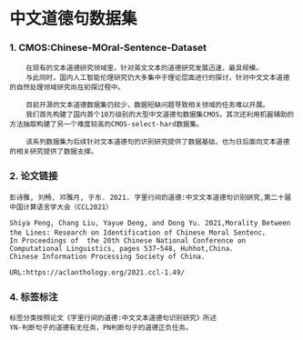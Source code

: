 
# 中文道德句数据集
### 1. CMOS:Chinese-MOral-Sentence-Dataset
        在现有的文本道德研究领域里，针对英文文本的道德研究发展迅速，最具规模。
        与此同时，国内人工智能伦理研究仍大多集中于理论层面进行的探讨，针对中文文本道德的自然处理领域研究尚在初探过程中。
  
        目前开源的文本道德数据集仍较少，数据短缺问题导致相关领域的任务难以开展。
        我们首先构建了国内首个10万级别的大型中文道德句数据集CMOS，其次还利用机器辅助的方法抽取构建了另一个难度较高的CMOS-select-hard数据集。
    
        该系列数据集为后续针对文本道德句的识别研究提供了数据基础，也为日后面向文本道德的相关研究提供了数据支撑。

    
### 2. 论文链接  
    彭诗雅, 刘畅, 邓雅月, 于东. 2021. 字里行间的道德:中文文本道德句识别研究,第二十届中国计算语言学大会（CCL2021）
    
    Shiya Peng, Chang Liu, Yayue Deng, and Dong Yu. 2021,Morality Between the Lines: Research on Identification of Chinese Moral Sentenc，
    In Proceedings of  the 20th Chinese National Conference on Computational Linguistics, pages 537–548, Huhhot,China. 
    Chinese Information Processing Society of China.
    
    URL:https://aclanthology.org/2021.ccl-1.49/
    


### 4. 标签标注
    标签分类按照论文《字里行间的道德:中文文本道德句识别研究》所述
    YN-判断句子的道德有无任务，PN判断句子的道德正负任务。



